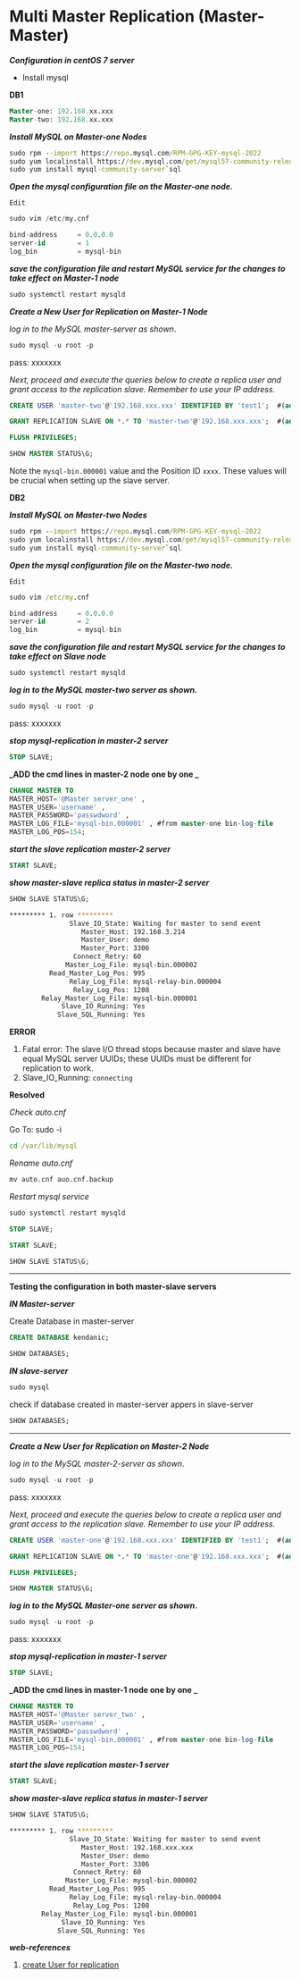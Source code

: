 # Multi Master Replication (Master-Master)


**_Configuration in centOS 7 server_**

- Install mysql


**DB1**

```sql
Master-one: 192.168.xx.xxx
Master-two: 192.168.xx.xxx
```

**_Install MySQL on Master-one Nodes_**

``` cmd
sudo rpm --import https://repo.mysql.com/RPM-GPG-KEY-mysql-2022 
sudo yum localinstall https://dev.mysql.com/get/mysql57-community-release-el7-11.noarch.rpm 
sudo yum install mysql-community-server`sql
```

**_Open the mysql configuration file on the Master-one node._**

`Edit`

```sql
sudo vim /etc/my.cnf
```

```sql
bind-address     = 0.0.0.0
server-id        = 1
log_bin          = mysql-bin
```

**_save the configuration file and restart MySQL service for the changes to take effect on Master-1 node_**

```sql
sudo systemctl restart mysqld
```

**_Create a New User for Replication on Master-1 Node_**

_log in to the MySQL master-server as shown_.

```sql
sudo mysql -u root -p
```

pass: xxxxxxx

_Next, proceed and execute the queries below to create a replica user and grant access to the replication slave. Remember to use your IP address._

```sql
CREATE USER 'master-two'@'192.168.xxx.xxx' IDENTIFIED BY 'test1';  #(add Master-two ip_address here in remote-users)
```

```sql
GRANT REPLICATION SLAVE ON *.* TO 'master-two'@'192.168.xxx.xxx';  #(add Master-two ip_address here in remote-users)
```

```sql
FLUSH PRIVILEGES;
```

```sql
SHOW MASTER STATUS\G;
```

Note the `mysql-bin.000001` value and the Position ID `xxxx`. These values will be crucial when setting up the slave server.

**DB2**

**_Install MySQL on Master-two Nodes_**

```cmd
sudo rpm --import https://repo.mysql.com/RPM-GPG-KEY-mysql-2022 
sudo yum localinstall https://dev.mysql.com/get/mysql57-community-release-el7-11.noarch.rpm 
sudo yum install mysql-community-server`sql
```

**_Open the mysql configuration file on the Master-two node._**

`Edit`

```cmd
sudo vim /etc/my.cnf
```

```sql
bind-address     = 0.0.0.0
server-id        = 2
log_bin          = mysql-bin
```

**_save the configuration file and restart MySQL service for the changes to take effect on Slave node_**

```sql
sudo systemctl restart mysqld
```

**_log in to the MySQL master-two server as shown_.**

```sql
sudo mysql -u root -p
```

pass: xxxxxxx

**_stop mysql-replication in master-2 server_**

```sql
STOP SLAVE;
```

**_ADD the cmd lines in master-2 node one by one _**

```sql
CHANGE MASTER TO
MASTER_HOST='@Master server_one' ,
MASTER_USER='username' ,
MASTER_PASSWORD='passwdword' ,
MASTER_LOG_FILE='mysql-bin.000001' , #from master-one bin-log-file 
MASTER_LOG_POS=154;

```

**_start the slave replication master-2 server_**

```sql
START SLAVE;
```

**_show master-slave replica status in master-2 server_**

```sql
SHOW SLAVE STATUS\G;
```

```bash
********* 1. row *********
               Slave_IO_State: Waiting for master to send event
                  Master_Host: 192.168.3.214
                  Master_User: demo
                  Master_Port: 3306
                Connect_Retry: 60
              Master_Log_File: mysql-bin.000002
          Read_Master_Log_Pos: 995
               Relay_Log_File: mysql-relay-bin.000004
                Relay_Log_Pos: 1208
        Relay_Master_Log_File: mysql-bin.000001 
             Slave_IO_Running: Yes
            Slave_SQL_Running: Yes

```

**ERROR**

1. Fatal error: The slave I/O thread stops because master and slave have equal MySQL server UUIDs; these UUIDs must be different for replication to work.
2. Slave_IO_Running: `connecting`

**Resolved**

_Check auto.cnf_

Go To: sudo -i

```cmd
cd /var/lib/mysql
```
_Rename auto.cnf_

```cmd
mv auto.cnf auo.cnf.backup 
```
_Restart mysql service_

```cmd
sudo systemctl restart mysqld
```

```sql
STOP SLAVE;
```
```sql
START SLAVE;
```
```sql
SHOW SLAVE STATUS\G;
```

--------------------------------------------------------------------

**Testing the configuration in both master-slave servers**

**_IN Master-server_**

Create Database in master-server

```sql
CREATE DATABASE kendanic;
```

```sql
SHOW DATABASES;
```

**_IN slave-server_**

```cmd
sudo mysql
```

check if database created in master-server appers in slave-server

```sql
SHOW DATABASES;
```
------------------------------------------------------------------------------------

**_Create a New User for Replication on Master-2 Node_**

_log in to the MySQL master-2-server as shown_.

```sql
sudo mysql -u root -p
```

pass: xxxxxxx

_Next, proceed and execute the queries below to create a replica user and grant access to the replication slave. Remember to use your IP address._

```sql
CREATE USER 'master-one'@'192.168.xxx.xxx' IDENTIFIED BY 'test1';  #(add Master-one ip_address here in remote-users)
```

```sql
GRANT REPLICATION SLAVE ON *.* TO 'master-one'@'192.168.xxx.xxx';  #(add Master-one ip_address here in remote-users)
```

```sql
FLUSH PRIVILEGES;
```

```sql
SHOW MASTER STATUS\G;
```

**_log in to the MySQL Master-one server as shown_.**

```sql
sudo mysql -u root -p
```

pass: xxxxxxx

**_stop mysql-replication in master-1 server_**

```sql
STOP SLAVE;
```

**_ADD the cmd lines in master-1 node one by one _**

```sql
CHANGE MASTER TO
MASTER_HOST='@Master server_two' ,
MASTER_USER='username' ,
MASTER_PASSWORD='passwdword' ,
MASTER_LOG_FILE='mysql-bin.000001' , #from master-one bin-log-file 
MASTER_LOG_POS=154;

```

**_start the slave replication master-1 server_**

```sql
START SLAVE;
```

**_show master-slave replica status in master-1 server_**

```sql
SHOW SLAVE STATUS\G;
```

```bash
********* 1. row *********
               Slave_IO_State: Waiting for master to send event
                  Master_Host: 192.168.xxx.xxx
                  Master_User: demo
                  Master_Port: 3306
                Connect_Retry: 60
              Master_Log_File: mysql-bin.000002
          Read_Master_Log_Pos: 995
               Relay_Log_File: mysql-relay-bin.000004
                Relay_Log_Pos: 1208
        Relay_Master_Log_File: mysql-bin.000001 
             Slave_IO_Running: Yes
            Slave_SQL_Running: Yes

```






**_web-references_**

1. [create User for replication](https://dev.mysql.com/doc/refman/8.0/en/replication-howto-repuser.html)




